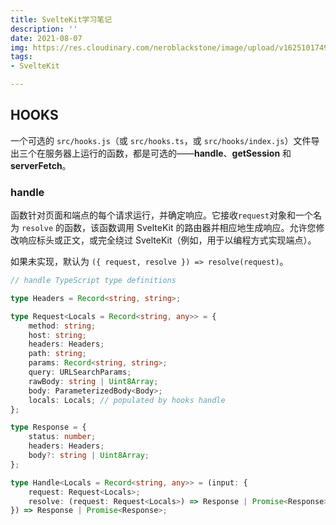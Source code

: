 ```yaml
---
title: SvelteKit学习笔记
description: ''
date: 2021-08-07
img: https://res.cloudinary.com/neroblackstone/image/upload/v1625101749/svelte_y2yhr6.png
tags:
- SvelteKit

---
```

## HOOKS

一个可选的 `src/hooks.js`（或 `src/hooks.ts`，或 `src/hooks/index.js`）文件导出三个在服务器上运行的函数，都是可选的——**handle**、**getSession** 和 **serverFetch**。

### handle

函数针对页面和端点的每个请求运行，并确定响应。它接收`request`对象和一个名为 `resolve` 的函数，该函数调用 SvelteKit 的路由器并相应地生成响应。允许您修改响应标头或正文，或完全绕过 SvelteKit（例如，用于以编程方式实现端点）。

如果未实现，默认为 `({ request, resolve }) => resolve(request)`。

``` ts
// handle TypeScript type definitions

type Headers = Record<string, string>;

type Request<Locals = Record<string, any>> = {
	method: string;
	host: string;
	headers: Headers;
	path: string;
	params: Record<string, string>;
	query: URLSearchParams;
	rawBody: string | Uint8Array;
	body: ParameterizedBody<Body>;
	locals: Locals; // populated by hooks handle
};

type Response = {
	status: number;
	headers: Headers;
	body?: string | Uint8Array;
};

type Handle<Locals = Record<string, any>> = (input: {
	request: Request<Locals>;
	resolve: (request: Request<Locals>) => Response | Promise<Response>;
}) => Response | Promise<Response>;
```